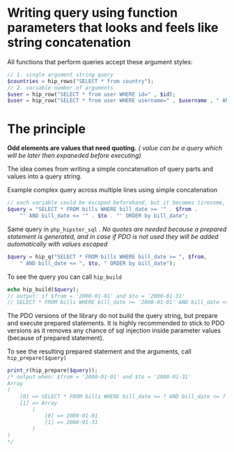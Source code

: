 # Writing query using function parameters that looks and feels like string concatenation

All functions that perform queries accept these argument styles:
```php
// 1. single argument string query
$countries = hip_rows("SELECT * from country");
// 2. variable number of arguments 
$user = hip_row("SELECT * from user WHERE id=" , $id);
$user = hip_row("SELECT * from user WHERE username=" , $username , " AND is_deleted=" , $deleted);
```

# The principle

__Odd elements are values that need quoting.__ _( value can be a query which will be later then expaneded before executing)_

The idea comes from writing a simple concatenation of query parts and values into a query string.

Example complex query across multiple lines using simple concatenation
```php
// each variable could be escaped beforehand, but it becomes tiresome, and is more prone to errors
$query = "SELECT * FROM bills WHERE bill_date >= '" . $from . 
    "' AND bill_date <= '" . $to . "' ORDER by bill_date";
```

Same query in `php_hipster_sql` . _No quotes are needed because a prepared statement is generated, and in case if PDO is not used they will be added automatically with values escaped_ 
```php
$query = hip_q("SELECT * FROM bills WHERE bill_date >= ", $from, 
    " AND bill_date <= ", $to, " ORDER by bill_date");
```

To see the query you can call `hip_build`
```php
echo hip_build($query);
// output: if $from = '2000-01-01' and $to = '2000-01-31'
// SELECT * FROM bills WHERE bill_date >= '2000-01-01' AND bill_date <= '2000-01-31' ORDER by bill_date
```

The PDO versions of the library do not build the query string, but prepare and execute prepared statements. 
It is highly recommended to stick to PDO versions as it removes any chance of sql injection inside parameter values (because of prepared statement).

To see the resulting prepared statement and the arguments, call `hip_prepare($query)`
```php
print_r(hip_prepare($query));
/* output when: $from = '2000-01-01' and $to = '2000-01-31'
Array
(
    [0] => SELECT * FROM bills WHERE bill_date >= ? AND bill_date <= ?  ORDER by bill_date
    [1] => Array
        (
            [0] => 2000-01-01
            [1] => 2000-01-31
        )
)
*/
```


